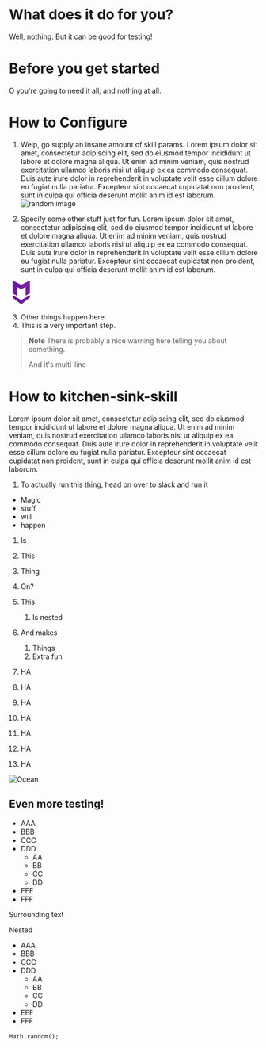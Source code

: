 # What does it do for you?

Well, nothing. But it can be good for testing!

# Before you get started

O you're going to need it all, and nothing at all.

# How to Configure

1. Welp, go supply an insane amount of skill params. Lorem ipsum dolor sit amet,
   consectetur adipiscing elit, sed do eiusmod tempor incididunt ut labore et
   dolore magna aliqua. Ut enim ad minim veniam, quis nostrud exercitation
   ullamco laboris nisi ut aliquip ex ea commodo consequat. Duis aute irure
   dolor in reprehenderit in voluptate velit esse cillum dolore eu fugiat nulla
   pariatur. Excepteur sint occaecat cupidatat non proident, sunt in culpa qui
   officia deserunt mollit anim id est laborum.
   ![random image](https://blog.hubspot.com/hubfs/image8-2.jpg)

2. Specify some other stuff just for fun. Lorem ipsum dolor sit amet,
   consectetur adipiscing elit, sed do eiusmod tempor incididunt ut labore et
   dolore magna aliqua. Ut enim ad minim veniam, quis nostrud exercitation
   ullamco laboris nisi ut aliquip ex ea commodo consequat. Duis aute irure
   dolor in reprehenderit in voluptate velit esse cillum dolore eu fugiat nulla
   pariatur. Excepteur sint occaecat cupidatat non proident, sunt in culpa qui
   officia deserunt mollit anim id est laborum.

![Thx adam-p, I always forget image syntax for some reason](https://github.com/adam-p/markdown-here/raw/master/src/common/images/icon48.png "Logo Title Text 1")

3.  Other things happen here.
4.  This is a very important step.

> **Note** There is probably a nice warning here telling you about something.
>
> And it's multi-line

# How to kitchen-sink-skill

Lorem ipsum dolor sit amet, consectetur adipiscing elit, sed do eiusmod tempor
incididunt ut labore et dolore magna aliqua. Ut enim ad minim veniam, quis
nostrud exercitation ullamco laboris nisi ut aliquip ex ea commodo consequat.
Duis aute irure dolor in reprehenderit in voluptate velit esse cillum dolore eu
fugiat nulla pariatur. Excepteur sint occaecat cupidatat non proident, sunt in
culpa qui officia deserunt mollit anim id est laborum.

1.  To actually run this thing, head on over to slack and run it

-   Magic
-   stuff
-   will
-   happen

1. Is
2. This
3. Thing
4. On?

5. This
    1. Is nested
6. And makes
    1. Things
    2. Extra fun
7. HA
8. HA
9. HA
10. HA
11. HA
12. HA
13. HA

![Ocean](https://static.scientificamerican.com/sciam/cache/file/BCC3BD1E-5DC0-4843-A841706AE575C694_source.jpg?w=590&h=800&39BBF62E-5F96-4C6A-A59590CCF416DA11)

## Even more testing!

-   AAA
-   BBB
-   CCC
-   DDD
    -   AA
    -   BB
    -   CC
    -   DD
-   EEE
-   FFF

Surrounding text

Nested

-   AAA
-   BBB
-   CCC
-   DDD
    -   AA
    -   BB
    -   CC
    -   DD
-   EEE
-   FFF


```
Math.random();
````
